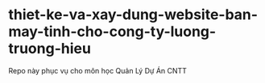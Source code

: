 # thiet-ke-va-xay-dung-website-ban-may-tinh-cho-cong-ty-luong-truong-hieu
Repo này phục vụ cho môn học Quản Lý Dự Án CNTT
